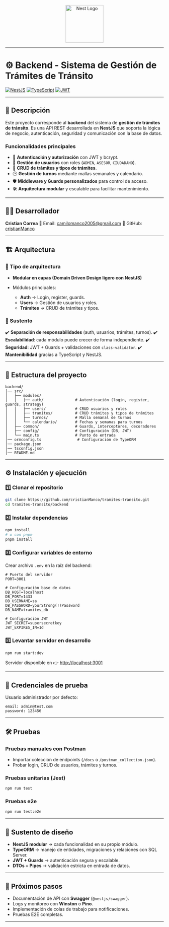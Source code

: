 <p align="center">
  <a href="http://nestjs.com/" target="blank"><img src="https://nestjs.com/img/logo-small.svg" width="120" alt="Nest Logo" /></a>
</p>


---

# ⚙️ Backend - Sistema de Gestión de Trámites de Tránsito

[![NestJS](https://img.shields.io/badge/NestJS-11-red?logo=nestjs)](https://nestjs.com/)
[![TypeScript](https://img.shields.io/badge/TypeScript-5-blue?logo=typescript)](https://www.typescriptlang.org/)
[![JWT](https://img.shields.io/badge/Auth-JWT-orange?logo=jsonwebtokens)](https://jwt.io/)

---

## 📖 Descripción

Este proyecto corresponde al **backend** del sistema de **gestión de trámites de tránsito**.
Es una API REST desarrollada en **NestJS** que soporta la lógica de negocio, autenticación, seguridad y comunicación con la base de datos.

### Funcionalidades principales

* 🔐 **Autenticación y autorización** con JWT y bcrypt.
* 👤 **Gestión de usuarios** con roles (`ADMIN`, `ASESOR`, `CIUDADANO`).
* 📑 **CRUD de trámites y tipos de trámites**.
* 🕑 **Gestión de turnos** mediante mallas semanales y calendario.
* 🛡️ **Middleware y Guards personalizados** para control de acceso.
* 🛠️ **Arquitectura modular** y escalable para facilitar mantenimiento.

---

## 🧑‍💻 Desarrollador

**Cristian Correa**
📧 Email: [camilomanco2005@gmail.com](mailto:camilomanco2005@gmail.com)
💼 GitHub: [cristianManco](https://github.com/cristianManco)

---

## 🏗️ Arquitectura

### 🔹 Tipo de arquitectura

* **Modular en capas (Domain Driven Design ligero con NestJS)**
* Módulos principales:

  * **Auth** → Login, register, guards.
  * **Users** → Gestión de usuarios y roles.
  * **Trámites** → CRUD de trámites y tipos.

### 🔹 Sustento

✔️ **Separación de responsabilidades** (auth, usuarios, trámites, turnos).
✔️ **Escalabilidad**: cada módulo puede crecer de forma independiente.
✔️ **Seguridad**: JWT + Guards + validaciones con `class-validator`.
✔️ **Mantenibilidad** gracias a TypeScript y NestJS.

---


## 📂 Estructura del proyecto

```
backend/
│── src/
│   ├── modules/
│   │   ├── auth/              # Autenticación (login, register, guards, strategy)
│   │   ├── users/             # CRUD usuarios y roles
│   │   ├── tramites/          # CRUD trámites y tipos de trámites
│   │   ├── turnos/            # Malla semanal de turnos
│   │   └── calendario/        # Fechas y semanas para turnos
│   ├── common/                # Guards, interceptores, decoradores
│   ├── config/                # Configuración (DB, JWT)
│   └── main.ts                # Punto de entrada
│── ormconfig.ts                # Configuración de TypeORM
│── package.json
│── tsconfig.json
│── README.md
```

---

## ⚙️ Instalación y ejecución

### 1️⃣ Clonar el repositorio

```bash
git clone https://github.com/cristianManco/tramites-transito.git
cd tramites-transito/backend
```

### 2️⃣ Instalar dependencias

```bash
npm install
# o con pnpm
pnpm install
```

### 3️⃣ Configurar variables de entorno

Crear archivo `.env` en la raíz del backend:

```env
# Puerto del servidor
PORT=3001

# Configuración base de datos
DB_HOST=localhost
DB_PORT=1433
DB_USERNAME=sa
DB_PASSWORD=yourStrong(!)Password
DB_NAME=tramites_db

# Configuración JWT
JWT_SECRET=supersecretkey
JWT_EXPIRES_IN=1d
```


### 5️⃣ Levantar servidor en desarrollo

```bash
npm run start:dev
```

Servidor disponible en 👉 [http://localhost:3001](http://localhost:3001)

---

## 🔑 Credenciales de prueba

Usuario administrador por defecto:

```
email: admin@test.com
password: 123456
```

---

## 🛠️ Pruebas

### Pruebas manuales con Postman

* Importar colección de endpoints (`/docs` o `/postman_collection.json`).
* Probar login, CRUD de usuarios, trámites y turnos.

### Pruebas unitarias (Jest)

```bash
npm run test
```

### Pruebas e2e

```bash
npm run test:e2e
```

---

## 🎨 Sustento de diseño

* **NestJS modular** → cada funcionalidad en su propio módulo.
* **TypeORM** → manejo de entidades, migraciones y relaciones con SQL Server.
* **JWT + Guards** → autenticación segura y escalable.
* **DTOs + Pipes** → validación estricta en entrada de datos.

---

## 📌 Próximos pasos

* Documentación de API con **Swagger** (`@nestjs/swagger`).
* Logs y monitoreo con **Winston** o **Pino**.
* Implementación de colas de trabajo para notificaciones.
* Pruebas E2E completas.

---
